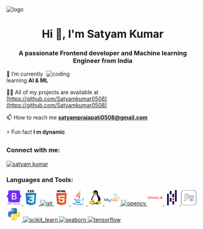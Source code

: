 ![logo](https://media.licdn.com/dms/image/D4D16AQENSCpyF2KXBw/profile-displaybackgroundimage-shrink_350_1400/0/1694628296603?e=1715817600&v=beta&t=34Bope85bRz4wRzA1oBCJXQocSEqW05di0d7Z67jEL8)
<h1 align="center">Hi 👋, I'm Satyam Kumar</h1>
<h3 align="center">A passionate Frontend developer and Machine learning Engineer from India</h3>
<img align="right" width="400" alt="coding" src="https://imgs.search.brave.com/5HkV_hNYK1tUwpe3YXpS0OoP8dNfH_NjuSZIDOR_zrE/rs:fit:860:0:0/g:ce/aHR0cHM6Ly9tZWRp/YTQuZ2lwaHkuY29t/L21lZGlhL2tvN3R3/SGhvbWhrOEUvMjAw/LmdpZj9jaWQ9Nzkw/Yjc2MTFybnN0bjhr/dHp4dzF5bG1pMm52/eXFiZ2podmpobGxx/OHJ2bXEzYWdtJmVw/PXYxX2dpZnNfc2Vh/cmNoJnJpZD0yMDAu/Z2lmJmN0PWc.gif"

🌱 I’m currently learning **AI & ML**

 👨‍💻 All of my projects are available at [https://github.com/Satyamkumar0508](https://github.com/Satyamkumar0508)

 📫 How to reach me **satyamprajapati0508@gmail.com**

 ⚡ Fun fact **I m dynamic**

<h3 align="left">Connect with me:</h3>
<p align="left">
<a href="https://linkedin.com/in/satyam kumar" target="blank"><img align="center" src="https://raw.githubusercontent.com/rahuldkjain/github-profile-readme-generator/master/src/images/icons/Social/linked-in-alt.svg" alt="satyam kumar" height="30" width="40" /></a>
</p>

<h3 align="left">Languages and Tools:</h3>
<p align="left"> <a href="https://getbootstrap.com" target="_blank" rel="noreferrer"> <img src="https://raw.githubusercontent.com/devicons/devicon/master/icons/bootstrap/bootstrap-plain-wordmark.svg" alt="bootstrap" width="40" height="40"/> </a> <a href="https://www.w3schools.com/css/" target="_blank" rel="noreferrer"> <img src="https://raw.githubusercontent.com/devicons/devicon/master/icons/css3/css3-original-wordmark.svg" alt="css3" width="40" height="40"/> </a> <a href="https://git-scm.com/" target="_blank" rel="noreferrer"> <img src="https://www.vectorlogo.zone/logos/git-scm/git-scm-icon.svg" alt="git" width="40" height="40"/> </a> <a href="https://www.w3.org/html/" target="_blank" rel="noreferrer"> <img src="https://raw.githubusercontent.com/devicons/devicon/master/icons/html5/html5-original-wordmark.svg" alt="html5" width="40" height="40"/> </a> <a href="https://www.java.com" target="_blank" rel="noreferrer"> <img src="https://raw.githubusercontent.com/devicons/devicon/master/icons/java/java-original.svg" alt="java" width="40" height="40"/> </a> <a href="https://www.linux.org/" target="_blank" rel="noreferrer"> <img src="https://raw.githubusercontent.com/devicons/devicon/master/icons/linux/linux-original.svg" alt="linux" width="40" height="40"/> </a> <a href="https://www.mysql.com/" target="_blank" rel="noreferrer"> <img src="https://raw.githubusercontent.com/devicons/devicon/master/icons/mysql/mysql-original-wordmark.svg" alt="mysql" width="40" height="40"/> </a> <a href="https://opencv.org/" target="_blank" rel="noreferrer"> <img src="https://www.vectorlogo.zone/logos/opencv/opencv-icon.svg" alt="opencv" width="40" height="40"/> </a> <a href="https://www.oracle.com/" target="_blank" rel="noreferrer"> <img src="https://raw.githubusercontent.com/devicons/devicon/master/icons/oracle/oracle-original.svg" alt="oracle" width="40" height="40"/> </a> <a href="https://pandas.pydata.org/" target="_blank" rel="noreferrer"> <img src="https://raw.githubusercontent.com/devicons/devicon/2ae2a900d2f041da66e950e4d48052658d850630/icons/pandas/pandas-original.svg" alt="pandas" width="40" height="40"/> </a> <a href="https://www.photoshop.com/en" target="_blank" rel="noreferrer"> <img src="https://raw.githubusercontent.com/devicons/devicon/master/icons/photoshop/photoshop-line.svg" alt="photoshop" width="40" height="40"/> </a> <a href="https://www.python.org" target="_blank" rel="noreferrer"> <img src="https://raw.githubusercontent.com/devicons/devicon/master/icons/python/python-original.svg" alt="python" width="40" height="40"/> </a> <a href="https://scikit-learn.org/" target="_blank" rel="noreferrer"> <img src="https://upload.wikimedia.org/wikipedia/commons/0/05/Scikit_learn_logo_small.svg" alt="scikit_learn" width="40" height="40"/> </a> <a href="https://seaborn.pydata.org/" target="_blank" rel="noreferrer"> <img src="https://seaborn.pydata.org/_images/logo-mark-lightbg.svg" alt="seaborn" width="40" height="40"/> </a> <a href="https://www.tensorflow.org" target="_blank" rel="noreferrer"> <img src="https://www.vectorlogo.zone/logos/tensorflow/tensorflow-icon.svg" alt="tensorflow" width="40" height="40"/> </a> </p>
